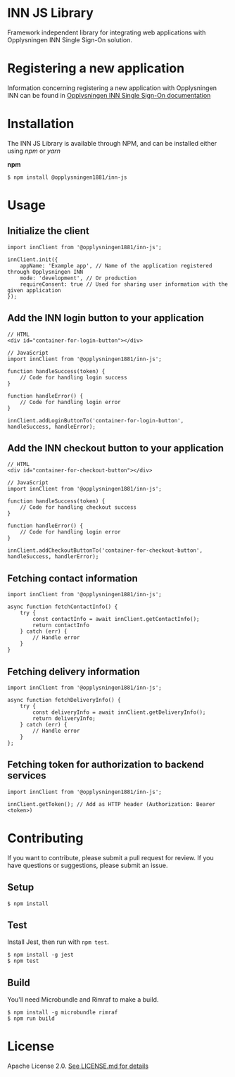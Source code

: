 # INN JS Library

Framework independent library for integrating web applications with Opplysningen INN Single Sign-On solution.

# Registering a new application

Information concerning registering a new application with Opplysningen INN can be found in [Opplysningen INN Single Sign-On documentation](https://inn-prod-ss.opplysningen.no/innss/docs.html)

# Installation

The INN JS Library is available through NPM, and can be installed either using _npm_ or _yarn_

**npm**

```
$ npm install @opplysningen1881/inn-js
```

# Usage

## Initialize the client

```
import innClient from '@opplysningen1881/inn-js';

innClient.init({
    appName: 'Example app', // Name of the application registered through Opplysningen INN
    mode: 'development', // Or production
    requireConsent: true // Used for sharing user information with the given application
});
```

## Add the INN login button to your application

```
// HTML
<div id="container-for-login-button"></div>

// JavaScript
import innClient from '@opplysningen1881/inn-js';

function handleSuccess(token) {
    // Code for handling login success
}

function handleError() {
    // Code for handling login error
}

innClient.addLoginButtonTo('container-for-login-button', handleSuccess, handleError);
```

## Add the INN checkout button to your application

```
// HTML
<div id="container-for-checkout-button"></div>

// JavaScript
import innClient from '@opplysningen1881/inn-js';

function handleSuccess(token) {
    // Code for handling checkout success
}

function handleError() {
    // Code for handling login error
}

innClient.addCheckoutButtonTo('container-for-checkout-button', handleSuccess, handlerError);
```

## Fetching contact information

```
import innClient from '@opplysningen1881/inn-js';

async function fetchContactInfo() {
    try {
        const contactInfo = await innClient.getContactInfo();
        return contactInfo
    } catch (err) {
        // Handle error
    }
}
```

## Fetching delivery information

```
import innClient from '@opplysningen1881/inn-js';

async function fetchDeliveryInfo() {
    try {
        const deliveryInfo = await innClient.getDeliveryInfo();
        return deliveryInfo;
    } catch (err) {
        // Handle error
    }
};
```

## Fetching token for authorization to backend services

```
import innClient from '@opplysningen1881/inn-js';

innClient.getToken(); // Add as HTTP header (Authorization: Bearer <token>)
```

# Contributing

If you want to contribute, please submit a pull request for review. If you have questions or suggestions, please submit an issue.

## Setup

```
$ npm install
```

## Test

Install Jest, then run with `npm test`.

```
$ npm install -g jest
$ npm test
```

## Build

You'll need Microbundle and Rimraf to make a build.

```
$ npm install -g microbundle rimraf
$ npm run build
```

# License

Apache License 2.0. [See LICENSE.md for details](https://github.com/capralifecycle/INN-JS/blob/master/LICENSE)
